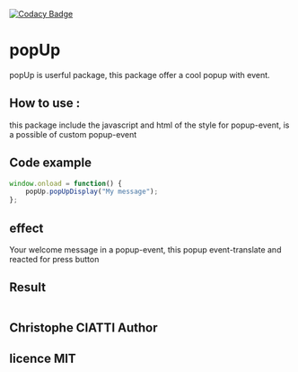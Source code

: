 [![Codacy Badge](https://api.codacy.com/project/badge/Grade/2a51fb52ff31429c9b8f963348d2d2f2)](https://www.codacy.com/app/ChristopheCIATTI/popUp?utm_source=github.com&amp;utm_medium=referral&amp;utm_content=ChristopheCIATTI/popUp&amp;utm_campaign=Badge_Grade)

# popUp

popUp is userful package, this package offer a cool popup with event. 


## How to use : 
this package include the javascript and html of the style for popup-event,
is a possible of custom popup-event

## Code example  
```js
window.onload = function() {
    popUp.popUpDisplay("My message");
};
```
## effect

Your welcome message in a popup-event, this popup event-translate and reacted for press button

## Result

<a href="http://zupimages.net/viewer.php?id=18/17/23d9.png"><img src="https://zupimages.net/up/18/17/23d9.png" alt="" /></a>

## Christophe CIATTI Author

## licence MIT


